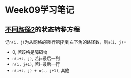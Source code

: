 # Week09学习笔记
## [不同路径2](https://leetcode-cn.com/problems/unique-paths-ii/)的状态转移方程
记`n(i, j)`为从网格的第i行第j列到右下角的路径数，则`n(i, j)`=
- 0, 若该格是障碍物
- `n(i+1, j)`, 若j=最后一列
- `n(i, j+1)`, 若i=最后一行
- `n(i+1, j) + n(i, j+1)`, 其他